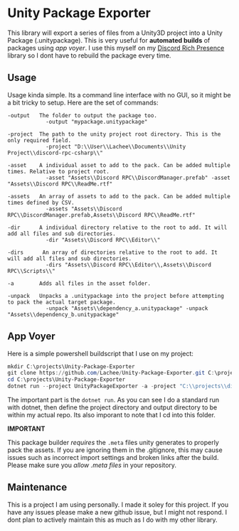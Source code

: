 # Unity Package Exporter
This library will export a series of files from a Unity3D project into a Unity Package (.unitypackage). This is very useful for **automated builds** of packages using _app voyer_. I use this myself on my [Discord Rich Presence](https://github.com/Lachee/discord-rpc-csharp) library so I dont have to rebuild the package every time.

## Usage
Usage kinda simple. Its a command line interface with no GUI, so it might be a bit tricky to setup.
Here are the set of commands:
```
-output   The folder to output the package too.
            -output "mypackage.unitypackage"
            
-project  The path to the unity project root directory. This is the only required field.
            -project "D:\\User\\Lachee\\Documents\\Unity Project\\discord-rpc-csharp\\"
            
-asset    A individual asset to add to the pack. Can be added multiple times. Relative to project root.
            -asset "Assets\\Discord RPC\\DiscordManager.prefab" -asset "Assets\\Discord RPC\\ReadMe.rtf"
            
-assets   An array of assets to add to the pack. Can be added multiple times defined by CSV.
            -assets "Assets\\Discord RPC\\DiscordManager.prefab,Assets\\Discord RPC\\ReadMe.rtf"
            
-dir      A individual directory relative to the root to add. It will add all files and sub directories.
            -dir "Assets\\Discord RPC\\Editor\\"
            
-dirs      An array of directories relative to the root to add. It will add all files and sub directories.
            -dirs "Assets\\Discord RPC\\Editor\\,Assets\\Discord RPC\\Scripts\\"
            
-a        Adds all files in the asset folder.

-unpack   Unpacks a .unitypackage into the project before attempting to pack the actual target package.
            -unpack "Assets\\dependency_a.unitypackage" -unpack "Assets\\dependency_b.unitypackage"
```

## App Voyer
Here is a simple powershell buildscript that I use on my project:
```ps1
mkdir C:\projects\Unity-Package-Exporter
git clone https://github.com/Lachee/Unity-Package-Exporter.git C:\projects\Unity-Package-Exporter
cd C:\projects\Unity-Package-Exporter
dotnet run --project UnityPackageExporter -a -project "C:\\projects\\discord-rpc-csharp\\Unity Example\\" -output "C:\\projects\\discord-rpc-csharp\\DiscordRPC_Unity_Built.unitypackage"
```

The important part is the `dotnet run`. As you can see I do a standard run with dotnet, then define the project directory and output directory to be within my actual repo. Its also imporant to note that I cd into this folder.

**IMPORTANT**

This package builder _requires_ the `.meta` files unity generates to properly pack the assets. If you are ignoring them in the .gitignore, this may cause issues such as incorrect import settings and broken links after the build. Please make sure you _allow .meta files_ in your repository.

## Maintenance
This is a project I am using personally. I made it soley for this project. If you have any issues please make a new github issue, but I might not respond. I dont plan to actively maintain this as much as I do with my other library.
